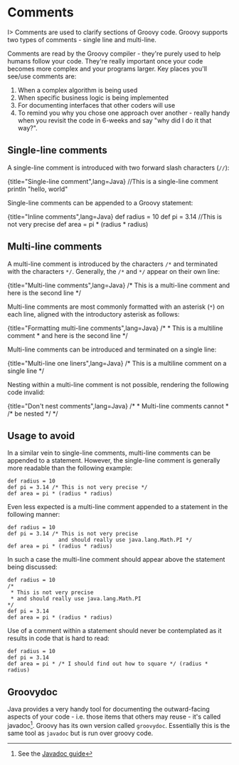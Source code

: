 # Comments

I> Comments are used to clarify sections of Groovy code. Groovy supports two types of comments - single line and multi-line.

Comments are read by the Groovy compiler - they're purely used to help humans follow your code. They're really important once your code becomes more complex and your programs larger. Key places you'll see/use comments are:

1. When a complex algorithm is being used
2. When specific business logic is being implemented
2. For documenting interfaces that other coders will use
3. To remind you why you chose one approach over another - really handy when you revisit the code in 6-weeks and say "why did I do it that way?".

## Single-line comments
A single-line comment is introduced with two forward slash characters (`//`):

{title="Single-line comment",lang=Java}
	//This is a single-line comment
	println "hello, world"

Single-line comments can be appended to a Groovy statement:

{title="Inline comments",lang=Java}
	def radius = 10
	def pi = 3.14 //This is not very precise
	def area = pi * (radius * radius)

## Multi-line comments

A multi-line comment is introduced by the characters `/*` and terminated with the characters `*/`. Generally, the `/*` and `*/` appear on their own line:

{title="Multi-line comments",lang=Java}
	/*
	This is a multi-line comment
	and here is the second line
	*/

Multi-line comments are most commonly formatted with an asterisk (`*`) on each line, aligned with the introductory asterisk as follows:

{title="Formatting multi-line comments",lang=Java}
	/*
	 * This is a multiline comment
	 * and here is the second line
	 */

Multi-line comments can be introduced and terminated on a single line:

{title="Multi-line one liners",lang=Java}
	/* This is a multiline comment on a single line */

Nesting within a multi-line comment is not possible, rendering the following code invalid:

{title="Don't nest comments",lang=Java}
	/*
	 * Multi-line comments cannot
	 * /* be nested */
	 */

## Usage to avoid
In a similar vein to single-line comments, multi-line comments can be appended to a statement. However, the single-line comment is generally more readable than the following example:

	def radius = 10
	def pi = 3.14 /* This is not very precise */
	def area = pi * (radius * radius)

Even less expected is a multi-line comment appended to a statement in the following manner:

	def radius = 10
	def pi = 3.14 /* This is not very precise
	                and should really use java.lang.Math.PI */
	def area = pi * (radius * radius)

In such a case the multi-line comment should appear above the statement being discussed:

	def radius = 10
	/*
	 * This is not very precise
	 * and should really use java.lang.Math.PI
	*/
	def pi = 3.14
	def area = pi * (radius * radius)

Use of a comment within a statement should never be contemplated as it results in code that is hard to read:

    def radius = 10
    def pi = 3.14
    def area = pi * /* I should find out how to square */ (radius * radius)

## Groovydoc

Java provides a very handy tool for documenting the outward-facing aspects of your code - i.e. those items that others may reuse  - it's called javadoc[^javadoc]. Groovy has its own version called `groovydoc`. Essentially this is the same tool as `javadoc` but is run over groovy code.

[^javadoc]: See the [Javadoc guide](http://docs.oracle.com/javase/1.5.0/docs/tooldocs/windows/javadoc.html)
